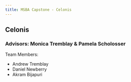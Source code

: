 ```yaml
---
title: MSBA Capstone - Celonis
---
```


## Celonis
### Advisors: Monica Tremblay & Pamela Scholosser

Team Members:

- Andrew Tremblay
- Daniel Newberry
- Akram Bijapuri

